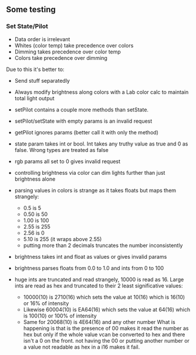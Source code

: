 ## Some testing

### Set State/Pilot

- Data order is irrelevant
- Whites (color temp) take precedence over colors
- Dimming takes precedence over color temp
- Colors take precedence over dimming

Due to this it's better to:

- Send stuff separatedly
- Always modify brightness along colors with a Lab color calc to maintain total light output

- setPilot contains a couple more methods than setState.
- setPilot/setState with empty params is an invalid request
- getPilot ignores params (better call it with only the method)
- state param takes int or bool. Int takes any truthy value as true and 0 as false. Wrong types are treated as false
- rgb params all set to 0 gives invalid request
- controlling brightness via color can dim lights further than just brightness alone

- parsing values in colors is strange as it takes floats but maps them strangely:
  - 0.5 is 5
  - 0.50 is 50
  - 1.00 is 100
  - 2.55 is 255
  - 2.56 is 0
  - 5.10 is 255 (it wraps above 2.55)
  - putting more than 2 decimals truncates the number inconsistently

- brightness takes int and float as values or gives invalid params
- brightness parses floats from 0.0 to 1.0 and ints from 0 to 100
- huge ints are truncated and read strangely, 10000 is read as 16.
Large ints are read as hex and truncated to their 2 least significative values:
  - 10000(10) is 2710(16) which sets the value at 10(16) which is 16(10) or 16% of intensity
  - Likewise 60004(10) is EA64(16) which sets the value at 64(16) which is 100(10) or 100% of intensity
  - Same for 20068(10) is 4E64(16) and any other number
What is happening is that is the presence of 00 makes it read the number as hex but only if the whole value vcan be converted to hex and there isn't a 0 on the front. not having the 00 or putting another number or a value not readable as hex in a i16 makes it fail.
